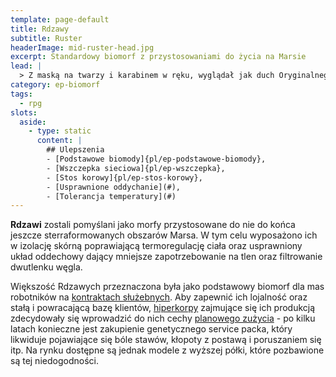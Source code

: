 ```yaml
---
template: page-default
title: Rdzawy
subtitle: Ruster
headerImage: mid-ruster-head.jpg
excerpt: Standardowy biomorf z przystosowaniami do życia na Marsie
lead: |
  > Z maską na twarzy i karabinem w ręku, wyglądał jak duch Oryginalnego Marsjańskiego Pogranicza. Spod płaszcza wystawały mu narzędzia, czujniki i filtr wodny. Mówił, że mieszka sam, 40 klików od najbliższej kopuły. Rdzawi to inny gatunek samotności.
category: ep-biomorf
tags:
  - rpg
slots:
  aside:
    - type: static
      content: |
        ## Ulepszenia
        - [Podstawowe biomody]{pl/ep-podstawowe-biomody}, 
        - [Wszczepka sieciowa]{pl/ep-wszczepka}, 
        - [Stos korowy]{pl/ep-stos-korowy}, 
        - [Usprawnione oddychanie](#), 
        - [Tolerancja temperatury](#)
---
```

**Rdzawi** zostali pomyślani jako morfy przystosowane do nie do końca jeszcze sterraformowanych obszarów Marsa. W tym celu wyposażono ich w izolację skórną poprawiającą termoregulację ciała oraz usprawniony układ oddechowy dający mniejsze zapotrzebowanie na tlen oraz filtrowanie dwutlenku węgla.

Większość Rdzawych przeznaczona była jako podstawowy biomorf dla mas robotników na [kontraktach służebnych](#). Aby zapewnić ich lojalność oraz stałą i powracającą bazę klientów, [hiperkorpy](#) zajmujące się ich produkcją zdecydowały się wprowadzić do nich cechy [planowego zużycia](https://pl.wikipedia.org/wiki/Planowane_postarzanie_produktu) - po kilku latach konieczne jest zakupienie genetycznego service packa, który likwiduje pojawiające się bóle stawów, kłopoty z postawą i poruszaniem się itp. Na rynku dostępne są jednak modele z wyższej półki, które pozbawione są tej niedogodności.